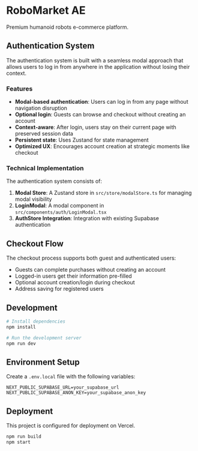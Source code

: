 # RoboMarket AE

Premium humanoid robots e-commerce platform.

## Authentication System

The authentication system is built with a seamless modal approach that allows users to log in from anywhere in the application without losing their context.

### Features

- **Modal-based authentication**: Users can log in from any page without navigation disruption
- **Optional login**: Guests can browse and checkout without creating an account
- **Context-aware**: After login, users stay on their current page with preserved session data
- **Persistent state**: Uses Zustand for state management
- **Optimized UX**: Encourages account creation at strategic moments like checkout

### Technical Implementation

The authentication system consists of:

1. **Modal Store**: A Zustand store in `src/store/modalStore.ts` for managing modal visibility
2. **LoginModal**: A modal component in `src/components/auth/LoginModal.tsx`
3. **AuthStore Integration**: Integration with existing Supabase authentication

## Checkout Flow

The checkout process supports both guest and authenticated users:

- Guests can complete purchases without creating an account
- Logged-in users get their information pre-filled
- Optional account creation/login during checkout
- Address saving for registered users

## Development

```bash
# Install dependencies
npm install

# Run the development server
npm run dev
```

## Environment Setup

Create a `.env.local` file with the following variables:

```
NEXT_PUBLIC_SUPABASE_URL=your_supabase_url
NEXT_PUBLIC_SUPABASE_ANON_KEY=your_supabase_anon_key
```

## Deployment

This project is configured for deployment on Vercel.

```bash
npm run build
npm start
```